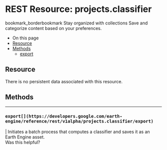  
#  REST Resource: projects.classifier 
bookmark_borderbookmark Stay organized with collections  Save and categorize content based on your preferences.
  * On this page
  * [Resource](https://developers.google.com/earth-engine/reference/rest/v1alpha/projects.classifier#resource)
  * [Methods](https://developers.google.com/earth-engine/reference/rest/v1alpha/projects.classifier#methods)
    * [export](https://developers.google.com/earth-engine/reference/rest/v1alpha/projects.classifier#export)


## Resource
There is no persistent data associated with this resource.
## Methods  
---  
### `export[](https://developers.google.com/earth-engine/reference/rest/v1alpha/projects.classifier/export)`
|  Initiates a batch process that computes a classifier and saves it as an Earth Engine asset.  
Was this helpful?
